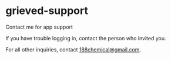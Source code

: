 # grieved-support
Contact me for app support

If you have trouble logging in, contact the person who invited you. 

For all other inquiries, contact 188chemical@gmail.com. 
